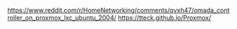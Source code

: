 https://www.reddit.com/r/HomeNetworking/comments/qvxh47/omada_controller_on_proxmox_lxc_ubuntu_2004/ 
https://tteck.github.io/Proxmox/ 
